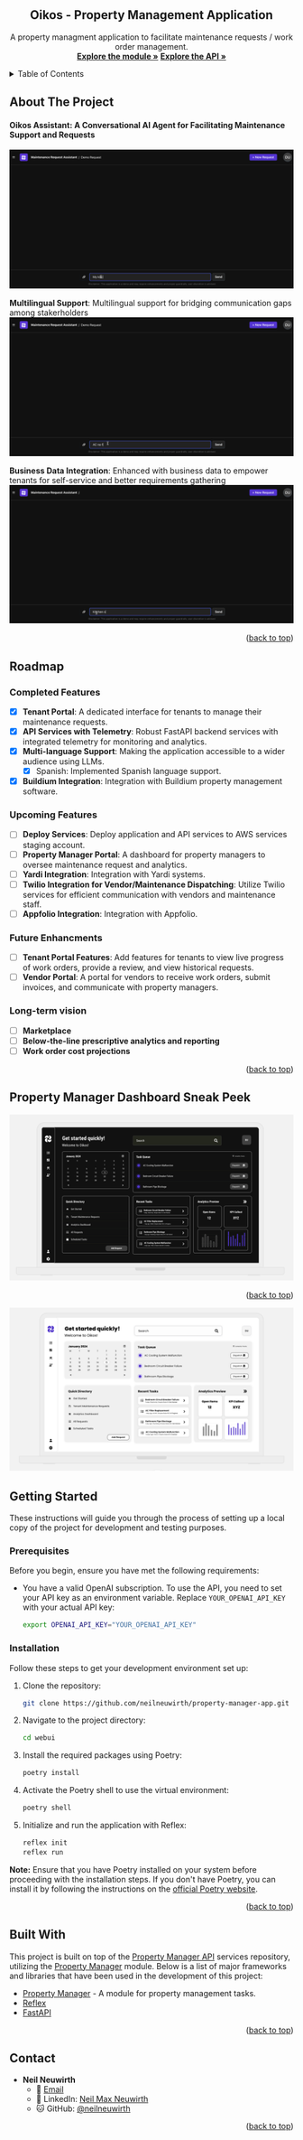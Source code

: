 <a name="readme-top"></a>

<!-- [![Contributors][contributors-shield]][contributors-url]
[![Forks][forks-shield]][forks-url]
[![Stargazers][stars-shield]][stars-url]
[![Issues][issues-shield]][issues-url]
[![LinkedIn][linkedin-shield]][linkedin-url] -->

<!-- PROJECT LOGO -->
<br />
<div align="center">
  <h2 align="center">Oikos - Property Management Application</h2>

  <p align="center">
    A property managment application to facilitate maintenance requests / work order management.
    <br />
    <a href="https://github.com/neilneuwirth/property-manager"><strong>Explore the module »</strong></a>
    <a href="https://github.com/neilneuwirth/property-manager-api"><strong>Explore the API »</strong></a>
    <!-- <br />
    <br />
    <a href="https://github.com/othneildrew/Best-README-Template">View Demo</a>
    ·
    <a href="https://github.com/othneildrew/Best-README-Template/issues">Report Bug</a>
    ·
    <a href="https://github.com/othneildrew/Best-README-Template/issues">Request Feature</a> -->
  </p>
</div>

<!-- TABLE OF CONTENTS -->
<details>
  <summary>Table of Contents</summary>
  <ol>
    <li>
      <a href="#about-the-project">About The Project</a>
    </li>
    <li><a href="#roadmap">Roadmap</a></li>
    <li>
      <a href="#getting-started">Getting Started</a>
      <ul>
        <li><a href="#prerequisites">Prerequisites</a></li>
        <li><a href="#installation">Installation</a></li>
      </ul>
    </li>
    <li><a href="#built-with">Built With</a></li>
    <li><a href="#contact">Contact</a></li>
  </ol>
</details>

<!-- ABOUT THE PROJECT -->

## About The Project
#### Oikos Assistant: A Conversational AI Agent for Facilitating Maintenance Support and Requests
<img src="./docs/demo.gif" alt="icon"/><br>

**Multilingual Support**: Multilingual support for bridging communication gaps among stakerholders
<img src="./docs/spanish_demo.gif" alt="icon"/><br>

**Business Data Integration**: Enhanced with business data to empower tenants for self-service and better requirements gathering
<img src="./docs/context_demo.gif" alt="icon"/>

<p align="right">(<a href="#readme-top">back to top</a>)</p>

<!-- ROADMAP -->

## Roadmap

### Completed Features

- [x] **Tenant Portal**: A dedicated interface for tenants to manage their maintenance requests.
- [x] **API Services with Telemetry**: Robust FastAPI backend services with integrated telemetry for monitoring and analytics.
- [x] **Multi-language Support**: Making the application accessible to a wider audience using LLMs.
  - [x] Spanish: Implemented Spanish language support.
- [x] **Buildium Integration**: Integration with Buildium property management software.

### Upcoming Features
- [ ] **Deploy Services**: Deploy application and API services to AWS services staging account. 
- [ ] **Property Manager Portal**: A dashboard for property managers to oversee maintenance request and analytics. 
- [ ] **Yardi Integration**: Integration with Yardi systems.
- [ ] **Twilio Integration for Vendor/Maintenance Dispatching**: Utilize Twilio services for efficient communication with vendors and maintenance staff. 
- [ ] **Appfolio Integration**: Integration with Appfolio.

### Future Enhancments
- [ ] **Tenant Portal Features**: Add features for tenants to view live progress of work orders, provide a review, and view historical requests. 
- [ ] **Vendor Portal**: A portal for vendors to receive work orders, submit invoices, and communicate with property managers.

### Long-term vision
- [ ] **Marketplace**
- [ ] **Below-the-line prescriptive analytics and reporting**
- [ ] **Work order cost projections**

<p align="right">(<a href="#readme-top">back to top</a>)</p>


## Property Manager Dashboard Sneak Peek 
<!-- PROPERTY MANAGER PREVIEW -->
<a href="https://app.uizard.io/p/fd4303f3">
<img src="./docs/landlord_mockup_dark.png" alt="icon"/>
</a>
<p align="right">(<a href="#readme-top">back to top</a>)</p>
<a href="https://app.uizard.io/p/2fbdb25b">
<img src="./docs/landlord_mockup.png" alt="icon"/>
</a>

<!-- GETTING STARTED -->

## Getting Started

These instructions will guide you through the process of setting up a local copy of the project for development and testing purposes.

### Prerequisites

Before you begin, ensure you have met the following requirements:

- You have a valid OpenAI subscription. To use the API, you need to set your API key as an environment variable. Replace `YOUR_OPENAI_API_KEY` with your actual API key:

  ```bash
  export OPENAI_API_KEY="YOUR_OPENAI_API_KEY"
  ```

### Installation

Follow these steps to get your development environment set up:

1. Clone the repository:

   ```sh
   git clone https://github.com/neilneuwirth/property-manager-app.git
   ```

2. Navigate to the project directory:

   ```sh
   cd webui
   ```

3. Install the required packages using Poetry:

   ```sh
   poetry install
   ```

4. Activate the Poetry shell to use the virtual environment:

   ```sh
   poetry shell
   ```

5. Initialize and run the application with Reflex:

   ```sh
   reflex init
   reflex run
   ```

**Note:** Ensure that you have Poetry installed on your system before proceeding with the installation steps. If you don't have Poetry, you can install it by following the instructions on the [official Poetry website](https://python-poetry.org/docs/#installation).

<p align="right">(<a href="#readme-top">back to top</a>)</p>

<!-- BUILT WITH -->

## Built With

This project is built on top of the [Property Manager API](https://github.com/neilneuwirth/property-manager-api) services repository, utilizing the [Property Manager](https://github.com/neilneuwirth/property-manager) module. Below is a list of major frameworks and libraries that have been used in the development of this project:

- [Property Manager](https://github.com/neilneuwirth/property-manager) - A module for property management tasks.
- [Reflex](https://reflex.dev/)
- [FastAPI](https://fastapi.tiangolo.com/)

<p align="right">(<a href="#readme-top">back to top</a>)</p>
<!-- CONTACT -->

## Contact

- **Neil Neuwirth**
  - 📧 [Email](mailto:neil.neuwirth15@gmail.com)
  - 🔗 LinkedIn: [Neil Max Neuwirth](https://www.linkedin.com/in/neil-max-neuwirth-840a4872/)
  - 🐱 GitHub: [@neilneuwirth](https://github.com/neilneuwirth)

<p align="right">(<a href="#readme-top">back to top</a>)</p>



<!-- MARKDOWN LINKS & IMAGES -->
<!-- https://www.markdownguide.org/basic-syntax/#reference-style-links -->

[contributors-shield]: https://img.shields.io/github/contributors/othneildrew/Best-README-Template.svg?style=for-the-badge
[contributors-url]: https://github.com/othneildrew/Best-README-Template/graphs/contributors
[forks-shield]: https://img.shields.io/github/forks/othneildrew/Best-README-Template.svg?style=for-the-badge
[forks-url]: https://github.com/othneildrew/Best-README-Template/network/members
[stars-shield]: https://img.shields.io/github/stars/othneildrew/Best-README-Template.svg?style=for-the-badge
[stars-url]: https://github.com/othneildrew/Best-README-Template/stargazers
[issues-shield]: https://img.shields.io/github/issues/othneildrew/Best-README-Template.svg?style=for-the-badge
[issues-url]: https://github.com/othneildrew/Best-README-Template/issues
[license-shield]: https://img.shields.io/github/license/othneildrew/Best-README-Template.svg?style=for-the-badge
[license-url]: https://github.com/othneildrew/Best-README-Template/blob/master/LICENSE.txt
[linkedin-shield]: https://img.shields.io/badge/-LinkedIn-black.svg?style=for-the-badge&logo=linkedin&colorB=555
[linkedin-url]: https://www.linkedin.com/in/neil-max-neuwirth-840a4872/
